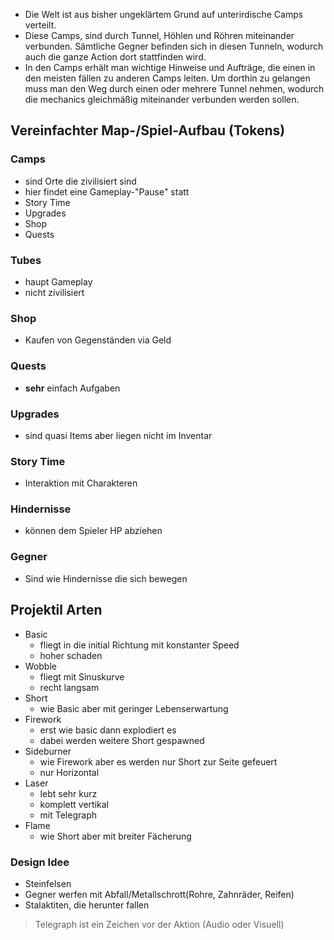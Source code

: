 - Die Welt ist aus bisher ungeklärtem Grund auf unterirdische Camps verteilt.
- Diese Camps, sind durch Tunnel, Höhlen und Röhren miteinander verbunden. Sämtliche Gegner befinden sich in diesen Tunneln, wodurch auch die ganze Action dort stattfinden wird.
- In den Camps erhält man wichtige Hinweise und Aufträge, die einen in den meisten fällen zu anderen Camps leiten. Um dorthin zu gelangen muss man den Weg durch einen oder mehrere Tunnel nehmen, wodurch die mechanics gleichmäßig miteinander verbunden werden sollen.

## Vereinfachter Map-/Spiel-Aufbau (Tokens)

### Camps
- sind Orte die zivilisiert sind
- hier findet eine Gameplay-"Pause" statt
- Story Time
- Upgrades
- Shop
- Quests

### Tubes
- haupt Gameplay
- nicht zivilisiert

### Shop
- Kaufen von Gegenständen via Geld

### Quests
- **sehr** einfach Aufgaben

### Upgrades
- sind quasi Items aber liegen nicht im Inventar

### Story Time
- Interaktion mit Charakteren

### Hindernisse
- können dem Spieler HP abziehen

### Gegner
- Sind wie Hindernisse die sich bewegen 

## Projektil Arten
- Basic
  - fliegt in die initial Richtung mit konstanter Speed
  - hoher schaden
- Wobble
  - fliegt mit Sinuskurve
  - recht langsam
- Short
  - wie Basic aber mit geringer Lebenserwartung
- Firework
  - erst wie basic dann explodiert es
  - dabei werden weitere Short gespawned
- Sideburner
  - wie Firework aber es werden nur Short zur Seite gefeuert
  - nur Horizontal
- Laser
  - lebt sehr kurz
  - komplett vertikal
  - mit Telegraph
- Flame
  - wie Short aber mit breiter Fächerung

### Design Idee
- Steinfelsen
- Gegner werfen mit Abfall/Metallschrott(Rohre, Zahnräder, Reifen)
- Stalaktiten, die herunter fallen

> Telegraph ist ein Zeichen vor der Aktion (Audio oder Visuell)